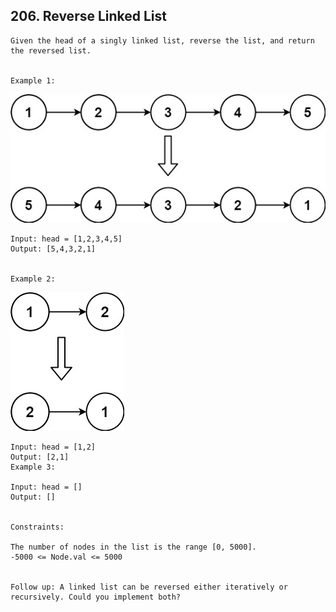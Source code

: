 ## 206. Reverse Linked List
```
Given the head of a singly linked list, reverse the list, and return the reversed list.

 
Example 1:
```
![img.png](img.png)
```
Input: head = [1,2,3,4,5]
Output: [5,4,3,2,1]


Example 2:
```
![img_1.png](img_1.png)
```
Input: head = [1,2]
Output: [2,1]
Example 3:

Input: head = []
Output: []
 

Constraints:

The number of nodes in the list is the range [0, 5000].
-5000 <= Node.val <= 5000
 

Follow up: A linked list can be reversed either iteratively or recursively. Could you implement both?
```